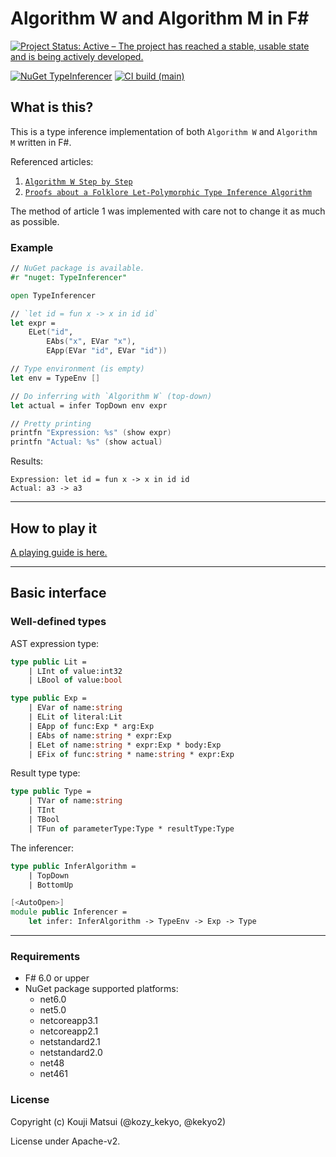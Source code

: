 # Algorithm W and Algorithm M in F#

[![Project Status: Active – The project has reached a stable, usable state and is being actively developed.](https://www.repostatus.org/badges/latest/active.svg)](https://www.repostatus.org/#active)

[![NuGet TypeInferencer](https://img.shields.io/nuget/v/TypeInferencer.svg?style=flat)](https://www.nuget.org/packages/TypeInferencer)
[![CI build (main)](https://github.com/kekyo/TypeInferencer/workflows/.NET/badge.svg?branch=main)](https://github.com/kekyo/TypeInferencer/actions?query=branch%3Amain)

## What is this?

This is a type inference implementation of both `Algorithm W` and `Algorithm M` written in F#.

Referenced articles:

1. [`Algorithm W Step by Step`](http://citeseerx.ist.psu.edu/viewdoc/download?doi=10.1.1.65.7733&rep=rep1&type=pdf)
2. [`Proofs about a Folklore Let-Polymorphic Type
Inference Algorithm`](https://citeseerx.ist.psu.edu/viewdoc/download?doi=10.1.1.29.4595&rep=rep1&type=pdf)

The method of article 1 was implemented with care not to change it as much as possible.

### Example

```fsharp
// NuGet package is available.
#r "nuget: TypeInferencer"

open TypeInferencer

// `let id = fun x -> x in id id`
let expr =
    ELet("id",
        EAbs("x", EVar "x"),
        EApp(EVar "id", EVar "id"))

// Type environment (is empty)
let env = TypeEnv []

// Do inferring with `Algorithm W` (top-down)
let actual = infer TopDown env expr

// Pretty printing
printfn "Expression: %s" (show expr)
printfn "Actual: %s" (show actual)
```

Results:

```
Expression: let id = fun x -> x in id id
Actual: a3 -> a3
```

---

## How to play it

[A playing guide is here.](docs/HowToPlay_en.md)

---

## Basic interface

### Well-defined types

AST expression type:

```fsharp
type public Lit =
    | LInt of value:int32
    | LBool of value:bool

type public Exp =
    | EVar of name:string
    | ELit of literal:Lit
    | EApp of func:Exp * arg:Exp
    | EAbs of name:string * expr:Exp
    | ELet of name:string * expr:Exp * body:Exp
    | EFix of func:string * name:string * expr:Exp
```

Result type type:

```fsharp
type public Type =
    | TVar of name:string
    | TInt
    | TBool
    | TFun of parameterType:Type * resultType:Type
```

The inferencer:

```fsharp
type public InferAlgorithm =
    | TopDown
    | BottomUp

[<AutoOpen>]
module public Inferencer =
    let infer: InferAlgorithm -> TypeEnv -> Exp -> Type
```

---

### Requirements

* F# 6.0 or upper
* NuGet package supported platforms:
  * net6.0
  * net5.0
  * netcoreapp3.1
  * netcoreapp2.1
  * netstandard2.1
  * netstandard2.0
  * net48
  * net461

### License

Copyright (c) Kouji Matsui (@kozy_kekyo, @kekyo2)

License under Apache-v2.

